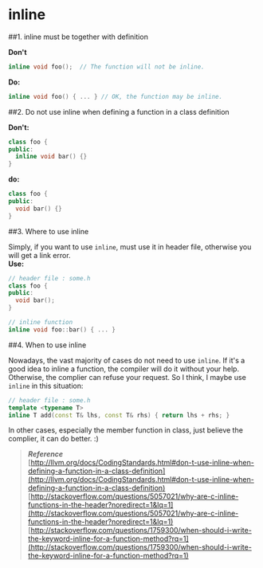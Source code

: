 inline
=====

##1. inline must be together with definition

**Don't**
```c++
inline void foo();  // The function will not be inline.
```
**Do:**
```c++
inline void foo() { ... } // OK, the function may be inline.
```

##2. Do not use inline when defining a function in a class definition

**Don't:**
```c++
class foo {
public:
  inline void bar() {}
}
```
**do:**
```c++
class foo {
public:
  void bar() {}
}
```

##3. Where to use inline

Simply, if you want to use `inline`, must use it in header file, otherwise you will get a link error.<br>
**Use:**
```c++
// header file : some.h
class foo {
public:
  void bar();
}

// inline function
inline void foo::bar() { ... }
```

##4. When to use inline

Nowadays, the vast majority of cases do not need to use `inline`. If it's a good idea to inline a function, the compiler will do it without your help. Otherwise, the complier can refuse your request.
So I think, I maybe use `inline` in this situation:
```c++
// header file : some.h
template <typename T>
inline T add(const T& lhs, const T& rhs) { return lhs + rhs; }
```
In other cases, especially the member function in class, just believe the complier, it can do better. :)

>***Reference***<br>
[http://llvm.org/docs/CodingStandards.html#don-t-use-inline-when-defining-a-function-in-a-class-definition](http://llvm.org/docs/CodingStandards.html#don-t-use-inline-when-defining-a-function-in-a-class-definition)<br>
[http://stackoverflow.com/questions/5057021/why-are-c-inline-functions-in-the-header?noredirect=1&lq=1](http://stackoverflow.com/questions/5057021/why-are-c-inline-functions-in-the-header?noredirect=1&lq=1)<br>
[http://stackoverflow.com/questions/1759300/when-should-i-write-the-keyword-inline-for-a-function-method?rq=1](http://stackoverflow.com/questions/1759300/when-should-i-write-the-keyword-inline-for-a-function-method?rq=1)<br>
